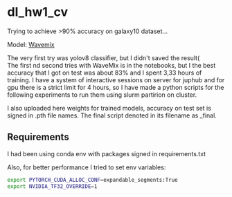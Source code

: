 # dl_hw1_cv
Trying to achieve >90% accuracy on galaxy10 dataset...

Model: [Wavemix](https://github.com/pranavphoenix/WaveMix/tree/main)

The very first try was yolov8 classifier, but I didn't saved the result( \
The first nd second tries with WaveMix is in the notebooks, but I the best accuracy that I got on test was about 83% and I spent 3,33 hours of training. I have a system of interactive sessions on server for juphub and for gpu there is a strict limit for 4 hours, so I have made a python scripts for the following experiments to run them using slurm partirion on cluster.

I also uploaded here weights for trained models, accuracy on test set is signed in .pth file names.
The final script denoted in its filename as _final.

## Requirements

I had been using conda env with packages signed in requirements.txt

Also, for better performance I tried to set env variables:
```bash
export PYTORCH_CUDA_ALLOC_CONF=expandable_segments:True
export NVIDIA_TF32_OVERRIDE=1
```
